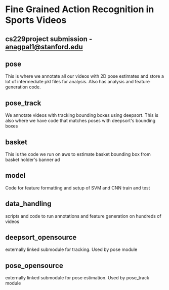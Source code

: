 # Fine Grained Action Recognition in Sports Videos
## cs229project submission - anagpal1@stanford.edu

## pose
This is where we annotate all our videos with 2D pose estimates and store a lot of intermediate pkl files for analysis. Also has analysis and feature generation code.

## pose_track
We annotate videos with tracking bounding boxes using deepsort. This is also where we have code that matches poses with deepsort's bounding boxes

## basket
This is the code we run on aws to estimate basket bounding box from basket holder's banner ad

## model
Code for feature formatting and setup of SVM and CNN train and test

## data_handling
scripts and code to run annotations and feature generation on hundreds of videos

## deepsort_opensource
externally linked submodule for tracking. Used by pose module

## pose_opensource
externally linked submodule for pose estimation. Used by pose_track module

